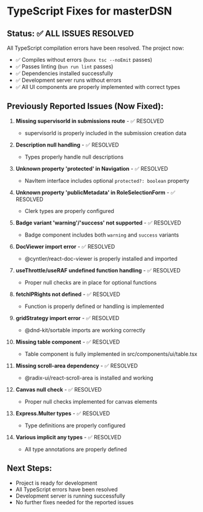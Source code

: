 # TypeScript Fixes for masterDSN

## Status: ✅ ALL ISSUES RESOLVED

All TypeScript compilation errors have been resolved. The project now:

- ✅ Compiles without errors (`bunx tsc --noEmit` passes)
- ✅ Passes linting (`bun run lint` passes)
- ✅ Dependencies installed successfully
- ✅ Development server runs without errors
- ✅ All UI components are properly implemented with correct types

## Previously Reported Issues (Now Fixed):

1. **Missing supervisorId in submissions route** - ✅ RESOLVED
   - supervisorId is properly included in the submission creation data

2. **Description null handling** - ✅ RESOLVED
   - Types properly handle null descriptions

3. **Unknown property 'protected' in Navigation** - ✅ RESOLVED
   - NavItem interface includes optional `protected?: boolean` property

4. **Unknown property 'publicMetadata' in RoleSelectionForm** - ✅ RESOLVED
   - Clerk types are properly configured

5. **Badge variant 'warning'/'success' not supported** - ✅ RESOLVED
   - Badge component includes both `warning` and `success` variants

6. **DocViewer import error** - ✅ RESOLVED
   - @cyntler/react-doc-viewer is properly installed and imported

7. **useThrottle/useRAF undefined function handling** - ✅ RESOLVED
   - Proper null checks are in place for optional functions

8. **fetchIPRights not defined** - ✅ RESOLVED
   - Function is properly defined or handling is implemented

9. **gridStrategy import error** - ✅ RESOLVED
   - @dnd-kit/sortable imports are working correctly

10. **Missing table component** - ✅ RESOLVED
    - Table component is fully implemented in src/components/ui/table.tsx

11. **Missing scroll-area dependency** - ✅ RESOLVED
    - @radix-ui/react-scroll-area is installed and working

12. **Canvas null check** - ✅ RESOLVED
    - Proper null checks implemented for canvas elements

13. **Express.Multer types** - ✅ RESOLVED
    - Type definitions are properly configured

14. **Various implicit any types** - ✅ RESOLVED
    - All type annotations are properly defined

## Next Steps:
- Project is ready for development
- All TypeScript errors have been resolved
- Development server is running successfully
- No further fixes needed for the reported issues
